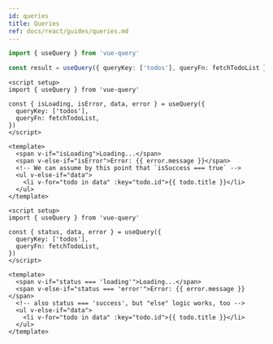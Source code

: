 ```yaml
---
id: queries
title: Queries
ref: docs/react/guides/queries.md
---
```


[//]: # 'Example'

```ts
import { useQuery } from 'vue-query'

const result = useQuery({ queryKey: ['todos'], queryFn: fetchTodoList })
```

[//]: # 'Example'
[//]: # 'Example3'

```vue
<script setup>
import { useQuery } from 'vue-query'

const { isLoading, isError, data, error } = useQuery({
  queryKey: ['todos'],
  queryFn: fetchTodoList,
})
</script>

<template>
  <span v-if="isLoading">Loading...</span>
  <span v-else-if="isError">Error: {{ error.message }}</span>
  <!-- We can assume by this point that `isSuccess === true` -->
  <ul v-else-if="data">
    <li v-for="todo in data" :key="todo.id">{{ todo.title }}</li>
  </ul>
</template>
```

[//]: # 'Example3'
[//]: # 'Example4'

```vue
<script setup>
import { useQuery } from 'vue-query'

const { status, data, error } = useQuery({
  queryKey: ['todos'],
  queryFn: fetchTodoList,
})
</script>

<template>
  <span v-if="status === 'loading'">Loading...</span>
  <span v-else-if="status === 'error'">Error: {{ error.message }}</span>
  <!-- also status === 'success', but "else" logic works, too -->
  <ul v-else-if="data">
    <li v-for="todo in data" :key="todo.id">{{ todo.title }}</li>
  </ul>
</template>
```

[//]: # 'Example4'
[//]: # 'Materials'
[//]: # 'Materials'
